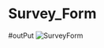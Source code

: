 # Survey_Form

#outPut
![SurveyForm](https://github.com/rajnaik44/Survey_Form/assets/114856688/f1122c28-8fea-4311-bc3d-bbdcc06ce1b7)

